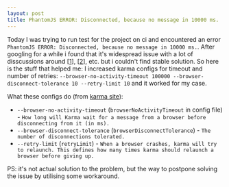 ```yaml
---
layout: post
title: PhantomJS ERROR: Disconnected, because no message in 10000 ms.
---
```


Today I was trying to run test for the project on ci and encountered an error `PhantomJS ERROR: Disconnected, because no message in 10000 ms.`. After googling for a while i found that it's widespread issue with a lot of disscussions around [[1][1st-discussion]], [[2][2nd-discussion]], etc. but i couldn't find stable solution. So here is the stuff that helped me: I increased karma configs for timeout and number of retries:
`--browser-no-activity-timeout 100000 --browser-disconnect-tolerance 10 --retry-limit 10`
and it worked for my case.

What these configs do (from [karma site](http://karma-runner.github.io/)):

+ `--browser-no-activity-timeout` (`browserNoActivityTimeout` in config file) - `How long will Karma wait for a message from a browser before disconnecting from it (in ms).`
+ `--browser-disconnect-tolerance` (`browserDisconnectTolerance`) - `The number of disconnections tolerated.`
+ `--retry-limit` (`retryLimit`) - `When a browser crashes, karma will try to relaunch. This defines how many times karma should relaunch a browser before giving up.`

PS: it's not actual solution to the problem, but the way to postpone solving the issue by utilising some workaround.

[1st-discussion]: https://github.com/karma-runner/karma-phantomjs-launcher/issues/126
[2nd-discussion]: https://github.com/jasmine/jasmine/issues/1327
